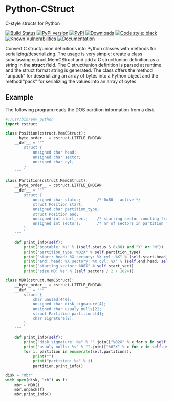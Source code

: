Python-CStruct
==============

C-style structs for Python

[![Build Status](https://github.com/andreax79/python-cstruct/workflows/Tests/badge.svg)](https://github.com/andreax79/python-cstruct/actions)
[![PyPI version](https://badge.fury.io/py/cstruct.svg)](https://badge.fury.io/py/cstruct)
[![PyPI](https://img.shields.io/pypi/pyversions/cstruct.svg)](https://pypi.org/project/cstruct)
[![Downloads](https://pepy.tech/badge/cstruct/month)](https://pepy.tech/project/cstruct)
[![Code style: black](https://img.shields.io/badge/code%20style-black-000000.svg)](https://github.com/psf/black)
[![Known Vulnerabilities](https://snyk.io/test/github/andreax79/python-cstruct/badge.svg)](https://snyk.io/test/github/andreax79/python-cstruct)
[![Documentation](https://readthedocs.org/projects/python-cstruct/badge/?version=latest)](https://python-cstruct.readthedocs.io/en/latest/)

Convert C struct/union definitions into Python classes with methods for
serializing/deserializing.
The usage is very simple: create a class subclassing cstruct.MemCStruct
and add a C struct/union definition as a string in the __struct__ field.
The C struct/union definition is parsed at runtime and the struct format string
is generated. The class offers the method "unpack" for deserializing
an array of bytes into a Python object and the method "pack" for
serializing the values into an array of bytes.

Example
-------

The following program reads the DOS partition information from a disk.

```python
#!/usr/bin/env python
import cstruct

class Position(cstruct.MemCStruct):
    __byte_order__ = cstruct.LITTLE_ENDIAN
    __def__ = """
        struct {
            unsigned char head;
            unsigned char sector;
            unsigned char cyl;
        }
    """

class Partition(cstruct.MemCStruct):
    __byte_order__ = cstruct.LITTLE_ENDIAN
    __def__ = """
        struct {
            unsigned char status;       /* 0x80 - active */
            struct Position start;
            unsigned char partition_type;
            struct Position end;
            unsigned int start_sect;    /* starting sector counting from 0 */
            unsigned int sectors;       /* nr of sectors in partition */
        }
    """

    def print_info(self):
        print("bootable: %s" % ((self.status & 0x80) and "Y" or "N"))
        print("partition_type: %02X" % self.partition_type)
        print("start: head: %X sectory: %X cyl: %X" % (self.start.head, self.start.sector, self.start.cyl))
        print("end: head: %X sectory: %X cyl: %X" % (self.end.head, self.end.sector, self.end.cyl))
        print("starting sector: %08X" % self.start_sect)
        print("size MB: %s" % (self.sectors / 2 / 1024))

class MBR(cstruct.MemCStruct):
    __byte_order__ = cstruct.LITTLE_ENDIAN
    __def__ = """
        struct {
            char unused[440];
            unsigned char disk_signature[4];
            unsigned char usualy_nulls[2];
            struct Partition partitions[4];
            char signature[2];
        }
    """

    def print_info(self):
        print("disk signature: %s" % "".join(["%02X" % x for x in self.disk_signature]))
        print("usualy nulls: %s" % "".join(["%02X" % x for x in self.usualy_nulls]))
        for i, partition in enumerate(self.partitions):
            print("")
            print("partition: %s" % i)
            partition.print_info()

disk = "mbr"
with open(disk, "rb") as f:
    mbr = MBR()
    mbr.unpack(f)
    mbr.print_info()
```

